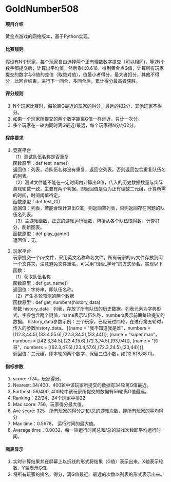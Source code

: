 # GoldNumber508

#### 项目介绍
黄金点游戏的网络版本，基于Python实现。

#### 比赛规则

假设有N个玩家，每个玩家自由选择两个正有理数数字提交（可以相同)，等2N个数字都提交后，计算出平均值，然后乘以0.618，得到黄金点G值，计算所有玩家提交的数字与G值的差值（取绝对值），值最小者得分，最大者扣分，其他不得分，此回合结束，进行下一回合，多回合后，累计得分最高者获胜。

#### 评分规则

1. N个玩家比赛时，每轮离G最近的玩家的得分，最远的扣2分，其他玩家不得分。
2. 如果一个玩家所提交的两个数字距离G值一样远近，只计一次分。
3. 多个玩家在一轮内同时离G最近/最远，每个玩家得N分/扣2分。

#### 程序要求

1. 竞赛平台   
（1）测试队伍名称是否重复  
函数原型：def test_name()    
返回值：列表，若队伍名称没有重复，返回空列表，否则返回包含重复队伍名的列表。  
（2）测试文件能不能在一定时间内计算出G值，传入的历史数据数量与实际游戏轮数一致，主要有两个判据，即返回值是否为正有理数二元组，计算所需的时间，时间阈值待定。   
函数原型：def test_G()    
返回值：列表，若能合理计算出G值，则返回空列表，否则返回存在问题的队伍名列表。  
（3）主游戏函数，正式的游戏运行函数，包括从各个队伍取得数，计算打分，刷新图表。    
函数原型：def play_game()  
返回值：无。

2. 玩家平台  
玩家提交一个py文件，采用英文名称命名文件。所有玩家的py文件存放到同一个文件夹，注意避免文件重名，可采用“班级_学号”的方式命名。实现以下函数：  
（1）获取队伍名称  
函数原型：def get_name()   
返回值：字符串，即队伍名称。  
（2）产生本轮预测的两个数据   
函数原型：def get_numbers(history_data)    
参数 history_data：列表，存放了所有队伍的历史数据。列表元素为字典形式，字典包含两个键值，name表示队伍名称，numbers表示前面每轮提交的数据。
history_data参数示例：三个玩家，已经玩过四轮，在进行第五轮时，传入的参数history_data。
[{name = "我不知道我是谁"，numbers = [(12.3,44.5),(33.4,55.6),(22.3,34.5),(33,44)]},
{name = "super man"，numbers = [(42.3,34.5),(23.4,15.6),(72.3,74.5),(93,94)]},
{name = "帅哥"，numbers = [(62.3,47.5),(23.4,57.6),(72.3,24.5),(23,44)]}]  
返回值：二元组，即本轮的两个数字，保留三位小数，如(12.618,88.0)。  


#### 指标参数

1. score: -124，玩家得分。
2. Nearest: 34/400，400轮中该玩家所提交的数据有34轮离G值最近。
3. Farthest: 56/400, 400轮中该玩家所提交的数据有56轮离G值最远。
4. Ranking：22/24，24个玩家中排22
5. Max score: 756，玩家得分最大值。
6. Ave score: 325，所有玩家的得分之和/总的游戏次数，即所有玩家的平均得分
7. Max time：0.5678， 运行时间的最大值。
8. Average time：0.0032，每一轮运行时间总和/总的游戏次数即平均运行时间。

#### 图表显示

1. 实时计算结果并在屏幕上以折线的形式将结果（G值）表示出来。X轴表示轮数，Y轴表示G值。
2. 将所有玩家的排名，得分，离G值最近、最远的次数以列表的形式表示出来。

